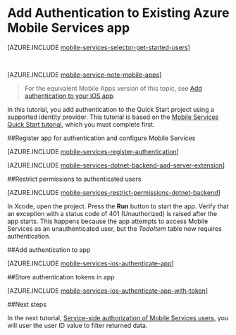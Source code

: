 <properties
	pageTitle="Add Authentication to Existing Azure Mobile Services App (iOS) | .NET Backend | Microsoft Azure"
	description="Learn how to use Mobile Services to authenticate users of your iOS app through a variety of identity providers, including Google, Facebook, Twitter, and Microsoft."
	services="mobile-services"
	documentationCenter="ios"
	authors="krisragh"
	manager="erikre"
	editor=""/>

<tags
	ms.service="mobile-services"
	ms.workload="mobile"
	ms.tgt_pltfrm="mobile-ios"
	ms.devlang="objective-c"
	ms.topic="article"
	ms.date="07/21/2016"
	ms.author="krisragh"/>

# Add Authentication to Existing Azure Mobile Services app

[AZURE.INCLUDE [mobile-services-selector-get-started-users](../../includes/mobile-services-selector-get-started-users.md)]

&nbsp;

[AZURE.INCLUDE [mobile-service-note-mobile-apps](../../includes/mobile-services-note-mobile-apps.md)]
> For the equivalent Mobile Apps version of this topic, see [Add authentication to your iOS app](../app-service-mobile/app-service-mobile-ios-get-started-users.md).

In this tutorial, you add authentication to the Quick Start project using a supported identity provider. This tutorial is based on the [Mobile Services Quick Start tutorial], which you must complete first.

##<a name="register"></a>Register app for authentication and configure Mobile Services

[AZURE.INCLUDE [mobile-services-register-authentication](../../includes/mobile-services-register-authentication.md)]

[AZURE.INCLUDE [mobile-services-dotnet-backend-aad-server-extension](../../includes/mobile-services-dotnet-backend-aad-server-extension.md)]

##<a name="permissions"></a>Restrict permissions to authenticated users

[AZURE.INCLUDE [mobile-services-restrict-permissions-dotnet-backend](../../includes/mobile-services-restrict-permissions-dotnet-backend.md)]

In Xcode, open the project. Press the **Run** button to  start the app. Verify that an exception with a status code of 401 (Unauthorized) is raised after the app starts. This happens because the app attempts to access Mobile Services as an unauthenticated user, but the _TodoItem_ table now requires authentication.

##<a name="add-authentication"></a>Add authentication to app

[AZURE.INCLUDE [mobile-services-ios-authenticate-app](../../includes/mobile-services-ios-authenticate-app.md)]

##<a name="store-authentication"></a>Store authentication tokens in app

[AZURE.INCLUDE [mobile-services-ios-authenticate-app-with-token](../../includes/mobile-services-ios-authenticate-app-with-token.md)]

##<a name="next-steps"></a>Next steps

In the next tutorial, [Service-side authorization of Mobile Services users], you will user the user ID value to filter returned data.

<!-- Anchors. -->
[Register your app for authentication and configure Mobile Services]: #register
[Restrict table permissions to authenticated users]: #permissions
[Add authentication to the app]: #add-authentication
[Next Steps]:#next-steps
[Storing authentication tokens in your app]:#store-authentication

<!-- URLs. -->
[Service-side authorization of Mobile Services users]: mobile-services-dotnet-backend-service-side-authorization.md
[Mobile Services Quick Start tutorial]: mobile-services-dotnet-backend-ios-get-started.md
[Get started with authentication]: mobile-services-dotnet-backend-ios-get-started-users.md
[Get started with push notifications]: mobile-services-dotnet-backend-ios-get-started-push.md
[Authorize users with scripts]: mobile-services-dotnet-backend-service-side-authorization.md
[Mobile Services .NET How-to Conceptual Reference]: /develop/mobile/how-to-guides/work-with-net-client-library
[Register your Windows Store app package for Microsoft authentication]: ../mobile-services-how-to-register-store-app-package-microsoft-authentication.md
